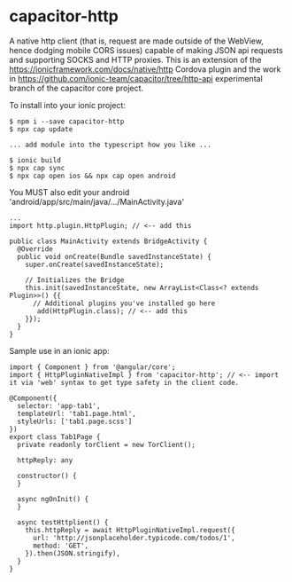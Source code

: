 # capacitor-http
A native http client (that is, request are made outside of the WebView, hence dodging mobile CORS issues) capable of making JSON api requests and supporting SOCKS and HTTP proxies. This is an extension of the https://ionicframework.com/docs/native/http Cordova plugin and the work in https://github.com/ionic-team/capacitor/tree/http-api experimental branch of the capacitor core project.


To install into your ionic project:
```
$ npm i --save capacitor-http
$ npx cap update

... add module into the typescript how you like ...

$ ionic build
$ npx cap sync
$ npx cap open ios && npx cap open android
```

You MUST also edit your android 'android/app/src/main/java/.../MainActivity.java'

```
...
import http.plugin.HttpPlugin; // <-- add this

public class MainActivity extends BridgeActivity {
  @Override
  public void onCreate(Bundle savedInstanceState) {
    super.onCreate(savedInstanceState);

    // Initializes the Bridge
    this.init(savedInstanceState, new ArrayList<Class<? extends Plugin>>() {{
      // Additional plugins you've installed go here
       add(HttpPlugin.class); // <-- add this
    }});
  }
}

```

Sample use in an ionic app:

```
import { Component } from '@angular/core';
import { HttpPluginNativeImpl } from 'capacitor-http'; // <-- import it via 'web' syntax to get type safety in the client code.

@Component({
  selector: 'app-tab1',
  templateUrl: 'tab1.page.html',
  styleUrls: ['tab1.page.scss']
})
export class Tab1Page {
  private readonly torClient = new TorClient();

  httpReply: any

  constructor() {
  }

  async ngOnInit() {
  }

  async testHttplient() {
    this.httpReply = await HttpPluginNativeImpl.request({
      url: 'http://jsonplaceholder.typicode.com/todos/1',
      method: 'GET',
    }).then(JSON.stringify),
  }
}
```